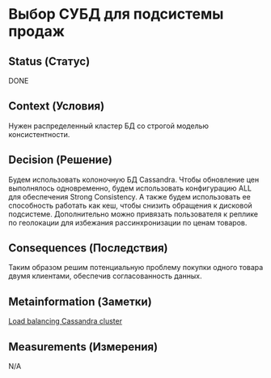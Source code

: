 # Выбор СУБД для подсистемы продаж

## Status (Статус)
DONE

## Context (Условия)
Нужен распределенный кластер БД со строгой моделью консистентности.    

## Decision (Решение)
Будем использовать колоночную БД Cassandra. Чтобы обновление цен выполнялось одновременно, будем использовать конфигурацию ALL для обеспечения Strong Consistency. А также будем использовать ее способность работать как кеш, чтобы снизить обращения к дисковой подсистеме. 
Дополнительно можно привязать пользователя к реплике по геолокации для избежания рассинхронизации по ценам товаров. 

## Consequences (Последствия)
Таким образом решим потенциальную проблему покупки одного товара двумя клиентами, обеспечив согласованность данных.  

## Metainformation (Заметки)
[Load balancing Cassandra cluster](https://clivern.com/how-to-setup-a-ha-cassandra-cluster/)

## Measurements (Измерения)
N/A

